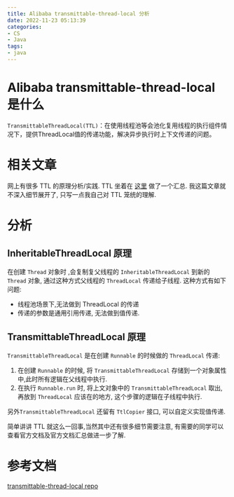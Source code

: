 ```yaml
---
title: Alibaba transmittable-thread-local 分析
date: 2022-11-23 05:13:39
categories:
- CS
- Java
tags:
- java
---
```



# Alibaba transmittable-thread-local 是什么
`TransmittableThreadLocal(TTL)`：在使用线程池等会池化复用线程的执行组件情况下，提供ThreadLocal值的传递功能，解决异步执行时上下文传递的问题。


# 相关文章
网上有很多 TTL 的原理分析/实践. TTL 坐着在 [这里](https://github.com/alibaba/transmittable-thread-local/issues/123) 做了一个汇总. 我这篇文章就不深入细节展开了, 只写一点我自己对 TTL 笼统的理解.


# 分析
## InheritableThreadLocal 原理
在创建 `Thread` 对象时 ,会复制复父线程的 `InheritableThreadLocal` 到新的 `Thread` 对象, 通过这种方式父线程的 `ThreadLocal` 传递给子线程. 这种方式有如下问题:
* 线程池场景下,无法做到 ThreadLocal 的传递
* 传递的参数是通用引用传递, 无法做到值传递.

## TransmittableThreadLocal 原理
`TransmittableThreadLocal` 是在创建 `Runnable` 的时候做的 `ThreadLocal` 传递:
1. 在创建 `Runnable` 的时候, 将 `TransmittableThreadLocal` 存储到一个对象属性中,此时所有逻辑在父线程中执行.
2. 在执行 `Runnable.run` 时, 将上文对象中的 `TransmittableThreadLocal` 取出, 再放到 `ThreadLocal` 应该在的地方, 这个步骤的逻辑在子线程中执行.

另外`TransmittableThreadLocal` 还留有 `TtlCopier` 接口, 可以自定义实现值传递.

简单讲讲 TTL 就这么一回事,当然其中还有很多细节需要注意, 有需要的同学可以查看官方文档及官方文档汇总做进一步了解.


# 参考文档
[transmittable-thread-local repo](https://github.com/alibaba/transmittable-thread-local)
